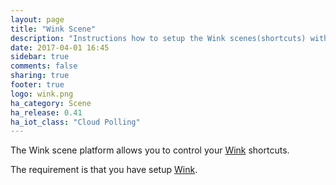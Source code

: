 ```yaml
---
layout: page
title: "Wink Scene"
description: "Instructions how to setup the Wink scenes(shortcuts) within Home Assistant."
date: 2017-04-01 16:45
sidebar: true
comments: false
sharing: true
footer: true
logo: wink.png
ha_category: Scene
ha_release: 0.41
ha_iot_class: "Cloud Polling"
---
```



The Wink scene platform allows you to control your [Wink](http://www.wink.com/) shortcuts.

The requirement is that you have setup [Wink](/components/wink/).

